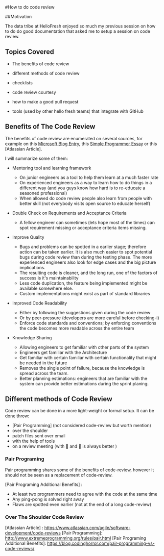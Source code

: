 #How to do code review


##Motivation

The data tribe at HelloFresh enjoyed so much my previous session on how to do 
do good documentation that asked me to setup a session on code review. 



## Topics Covered

* The benefits of code review

* different methods of code review

* checklists

* code review courtesy

* how to make a good pull request

* tools (used by other hello fresh teams) that integrate with GitHub



## Benefits of The Code Review


The benefits of code review are enumerated on several sources, for example
 on this [Microsoft Blog Entry], this [Simple Programmer Essay] or this 
 [Atlassian Article].

I will summarize some of them:

* Mentoring tool and learning framework
    * On junior engineers as a tool to help them learn at a much faster rate
    * On experienced engineers as a way to learn how to do things in a 
     different way (and you guys know how hard is to re-educate a seasoned 
     professional)
    * When allowed do code review people also learn from people with better
     skill (not everybody visits open source to educate herself) 
     
* Double Check on Requirements and Acceptance Criteria 
    * A fellow engineer can sometimes (lets hope most of the times) can spot
     requirement missing or acceptance criteria items missing.         
     
* Improve Quality
    * Bugs and problems can be spotted in a earlier stage; therefore action 
     can be taken earlier. It is also much easier to spot potential bugs during 
     code review than during the testing phase. The more experienced engineers
     also look for edge cases and the big picture implications.
    * The resulting code is cleaner, and the long run, one of the factors of 
      success is it's maintainability
    * Less code duplication, the feature being implemented might be available 
    somewhere else. 
    * Custom implementations might exist as part of standard libraries
    
* Improved Code Readability
     * Either by following the suggestions given during the code review
     * Or by peer-pressure (developers are more careful before checking-i)  
     * Enforce code standards and conventions; by enforcing conventions 
     the code becomes more readable across the entire team
     
* Knowledge Sharing 
    * Allowing engineers to get familiar with other parts of the system
    * Engineers get familiar with the Architecture
    * Get familiar with certain familiar with certain functionality that 
    might be needed in the future
    * Removes the single point of failure, because the knowledge is spread
     across the team. 
    * Better planning estimations: engineers that are familiar with the system 
     can provide better estimations during the sprint planing.
     
     
## Different methods of Code Review  

Code review can be done in a more light-weight or formal setup. It can be 
 done throw:
 
* [Pair Programming] (not considered code-review but worth mention)
* over the shoulder
* patch files sent over email
* with the help of tools
* on a review meeting (with :cake: and :cookie: is always better )

### Pair Programing

Pair programming shares some of the benefits of code-review, however it should
 not be seen as a replacement of code-review. 
 
[Pair Programing Additional Benefits] :
 * At least two programmers need to agree with the code at the same time
 * Any ping-pong is solved right away
 * Flaws are spotted even earlier (not at the end of a long code-review)
 
### Over The Shoulder Code Review


 
   
 


[Microsoft Blog Entry]: http://blogs.microsoft.co.il/gilf/2008/08/29/the-benefits-of-code-review/
[Simple Programmer Essay]:https://simpleprogrammer.com/why-code-reviews-make-better-code-teams/
[Atlassian Article] : https://www.atlassian.com/agile/software-development/code-reviews
[Pair Programming]: http://www.extremeprogramming.org/rules/pair.html
[Pair Programing Additional Benefits]: https://blog.codinghorror.com/pair-programming-vs-code-reviews/




